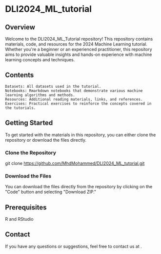 # DLI2024_ML_tutorial

## Overview

Welcome to the DLI2024_ML_Tutorial repository! This repository contains materials, code, and resources for the 2024 Machine Learning tutorial. Whether you're a beginner or an experienced practitioner, this repository aims to provide valuable insights and hands-on experience with machine learning concepts and techniques.

## Contents

    Datasets: All datasets used in the tutorial.
    Notebooks: Rmarkdown notebooks that demonstrate various machine learning algorithms and methods.
    Resources: Additional reading materials, links, and references.
    Exercises: Practical exercises to reinforce the concepts covered in the tutorials.

## Getting Started

To get started with the materials in this repository, you can either clone the repository or download the files directly.

### Clone the Repository
git clone https://github.com/MhdMohammed/DLI2024_ML_tutorial.git

### Download the Files
You can download the files directly from the repository by clicking on the "Code" button and selecting "Download ZIP."

## Prerequisites
R and RStudio

## Contact

If you have any questions or suggestions, feel free to contact us at .
